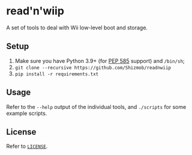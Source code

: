 # read'n'wiip

A set of tools to deal with Wii low-level boot and storage.

## Setup

1. Make sure you have Python 3.9+ (for [PEP 585](https://peps.python.org/pep-0585/) support) and `/bin/sh`;
2. `git clone --recursive https://github.com/Shizmob/readnwiip`
3. `pip install -r requirements.txt`

## Usage

Refer to the `--help` output of the individual tools, and `./scripts` for some example scripts.

## License

Refer to [`LICENSE`](./LICENSE).

